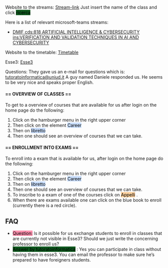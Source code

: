 Website to the streams: [Stream-link](https://www.uniud.it/it/servizi/servizi-studiare/didattica-servizi/didattica-on-line/link-ai-team-2021s2) 
Just insert the name of the class and click <mark style="background: #014E11F2;">ricerca</mark> 

Here is a list of relevant microsoft-teams streams:
- [DMIF cds:818 ARTIFICIAL INTELLIGENCE & CYBERSECURITY ins:VERIFICATION AND VALIDATION TECHNIQUES IN AI AND CYBERSECURITY](https://www.uniud.it/it/ateneo-uniud/ateneo-uniud-organizzazione/dipartimenti/dmif/link-dmif-2021s2/dmif-cds-818-artificial-intelligence-cybersecurity-ins-verification-and-validation-techniques-in-ai-and-cybersecurity "Link")

Website to the timetable:
[Timetable](https://planner.uniud.it/PortaleStudenti/index.php?view=easycourse&form-type=corso&include=corso&txtcurr=1+-+PERCORSO+COMUNE&anno=2021&corso=818&anno2%5B%5D=818-9999%7C1&visualizzazione_orario=cal&date=28-03-2022&periodo_didattico=&_lang=en&list=0&week_grid_type=-1&ar_codes_=&ar_select_=&col_cells=0&empty_box=0&only_grid=0&highlighted_date=0&all_events=0&faculty_group=0# "https://planner.uniud.it/PortaleStudenti/index.php?view=easycourse&form-type=corso&include=corso&txtcurr=1+-+PERCORSO+COMUNE&anno=2021&corso=818&anno2%5B%5D=818-9999%7C1&visualizzazione_orario=cal&date=28-03-2022&periodo_didattico=&_lang=en&list=0&week_grid_type=-1&ar_codes_=&ar_select_=&col_cells=0&empty_box=0&only_grid=0&highlighted_date=0&all_events=0&faculty_group=0#")


Esse3:
[Esse3](https://uniud.esse3.cineca.it/Home.do)

Questions:
They gave us an e-mail for questions which is: tutoratoinformatica@uniud.it
A guy named Daniele responded us. He seems to be very nice and speaks proper English.

#### == OVERVIEW OF CLASSES ==
To get to a overview of courses that are available for us after login on the home page do the following: 

1. Click on the hamburger menu in the right upper corner
2. Then click on the element <mark style="background: #ADCCFFA6;">Career</mark> 
3. Then on <mark style="background: #ADCCFFA6;">libretto</mark> 
4. Then one should see an overview of courses that we can take.

#### == ENROLLMENT INTO EXAMS ==
To enroll into a exam that is available for us, after login on the home page do the following: 

1. Click on the hamburger menu in the right upper corner
2. Then click on the element <mark style="background: #ADCCFFA6;">Career</mark> 
3. Then on <mark style="background: #ADCCFFA6;">libretto</mark> 
4. Then one should see an overview of courses that we can take.
5. To inscribe to a exam of one of the courses click on <mark style="background: #FFB86CA6;">Appelli</mark> .
6.  When there are exams available one can click on the blue book to enroll (currently there is a red circle).


## FAQ
-  <mark style="background: #FF5582A6;"> Question:</mark> Is it possible for us exchange students to enroll in classes that are currently not visible in Esse3? Should we just write the concerning professor to enroll us?
-  <mark style="background: #014E11F2;"> Answer by tutoratoinformatica</mark> : Yes you can participate in class without having them in esse3. You can email the professor to make sure he’s prepared to have foreigners students.